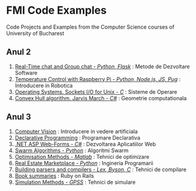 # FMI Code Examples

Code Projects and Examples from the Computer Science courses of University of Bucharest 

## Anul 2
1. [Real-Time chat and Group chat - *Python, Flask*](https://github.com/mihaighidoveanu/Links) : Metode de Dezvoltare Software
2. [Temperature Control with Raspberry Pi - *Python, Node.js, JS, Pug*](https://github.com/mihaighidoveanu/PiMC) : Introducere in Robotica
3. [Operating Systems. Sockets I/O for Unix - *C*](https://github.com/mihaighidoveanu/c-sockets-examples) : Sisteme de Operare
4. [Convex Hull algorithm. Jarvis March - *C#*](https://github.com/mihaighidoveanu/Jarvis-March) : Geometrie computationala

## Anul 3
1. [Computer Vision](https://github.com/CretuCalin/Computer-Vision-Utils) : Introducere in vedere artificiala
2. [Declarative Programming](https://github.com/mihaighidoveanu/haskell-examples) : Programare Declarativa
3. [.NET ASP Web-Forms - *C#*](https://github.com/mihaighidoveanu/asp-web-forms-examples) : Dezvoltarea Aplicatiilor Web
4. [Swarm Algorithms - *Python*](https://github.com/mihaighidoveanu/swarm-algorithms) : Algoritmi Swarm
5. [Optimisation Methods - *Matlab*](https://github.com/mihaighidoveanu/matlab-optimizers) : Tehnici de optimizare
6. [Real Estate Marketplace - *Python*](https://github.com/mihaighidoveanu/RealEstateMarketplace) : Ingineria Programarii
7. [Building parsers and compilers - *Lex, Byson, C*](https://github.com/mihaighidoveanu/lex-byson-examples) : Tehnici de compilare
8. [Book summaries](https://github.com/mihaighidoveanu/BookSauce) : Ruby on Rails
9. [Simulation Methods - *GPSS*](https://github.com/mihaighidoveanu/gpss-examples) : Tehnici de simulare





